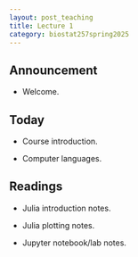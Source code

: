```yaml
---
layout: post_teaching
title: Lecture 1
category: biostat257spring2025
---
```


## Announcement

* Welcome.

## Today

* Course introduction.

* Computer languages.

## Readings

* Julia introduction notes.

* Julia plotting notes.

* Jupyter notebook/lab notes.
